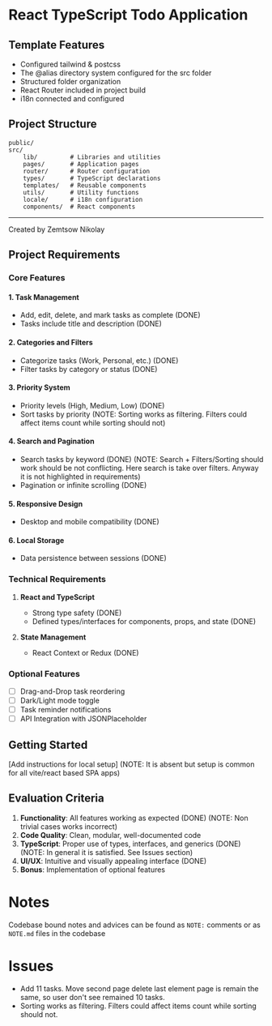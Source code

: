 # React TypeScript Todo Application

## Template Features
- Configured tailwind & postcss
- The @alias directory system configured for the src folder
- Structured folder organization
- React Router included in project build
- i18n connected and configured

## Project Structure
```
public/
src/
    lib/         # Libraries and utilities
    pages/       # Application pages
    router/      # Router configuration
    types/       # TypeScript declarations
    templates/   # Reusable components
    utils/       # Utility functions
    locale/      # i18n configuration
    components/  # React components
```

---
Created by Zemtsow Nikolay

<!-- Project Review -->

## Project Requirements

### Core Features

#### 1. Task Management
- Add, edit, delete, and mark tasks as complete (DONE)
- Tasks include title and description (DONE)

#### 2. Categories and Filters
- Categorize tasks (Work, Personal, etc.) (DONE)
- Filter tasks by category or status (DONE)

#### 3. Priority System
- Priority levels (High, Medium, Low) (DONE)
- Sort tasks by priority (NOTE: Sorting works as filtering. Filters could affect items count while sorting should not)

#### 4. Search and Pagination
- Search tasks by keyword (DONE) (NOTE: Search + Filters/Sorting should work should be not conflicting. Here search is take over filters. Anyway it is not highlighted in requirements)
- Pagination or infinite scrolling (DONE)

#### 5. Responsive Design
- Desktop and mobile compatibility (DONE)

#### 6. Local Storage
- Data persistence between sessions (DONE)

### Technical Requirements
1. **React and TypeScript**
   - Strong type safety (DONE)
   - Defined types/interfaces for components, props, and state (DONE)

2. **State Management**
   - React Context or Redux (DONE)

### Optional Features
- [ ] Drag-and-Drop task reordering
- [ ] Dark/Light mode toggle
- [ ] Task reminder notifications
- [ ] API Integration with JSONPlaceholder

## Getting Started
[Add instructions for local setup] (NOTE: It is absent but setup is common for all vite/react based SPA apps)

## Evaluation Criteria
1. **Functionality**: All features working as expected (DONE) (NOTE: Non trivial cases works incorrect)
2. **Code Quality**: Clean, modular, well-documented code 
3. **TypeScript**: Proper use of types, interfaces, and generics (DONE) (NOTE: In general it is satisfied. See Issues section)
4. **UI/UX**: Intuitive and visually appealing interface (DONE)
5. **Bonus**: Implementation of optional features 

# Notes
Codebase bound notes and advices can be found as `NOTE:` comments or as `NOTE.md` files in the codebase

# Issues
- Add 11 tasks. Move second page delete last element page is remain the same, so user don't see remained 10 tasks.
- Sorting works as filtering. Filters could affect items count while sorting should not.